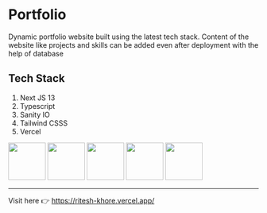 # Portfolio

Dynamic portfolio website built using the latest tech stack. Content of the website like projects and skills can be added even after deployment with the help of database

## Tech Stack
1. Next JS 13
2. Typescript
3. Sanity IO
4. Tailwind CSSS
5. Vercel

<img height="75x" src="https://github.com/ritesh-15/my-portfollio/assets/82861420/8920f772-0206-4fd6-9003-b2d19a34ce54"/>

<img height="75px" src="https://github.com/ritesh-15/my-portfollio/assets/82861420/cfbd0a2e-a129-42a3-a179-ba4d4ec1751d"/>

<img height="75px" src="https://github.com/ritesh-15/my-portfollio/assets/82861420/7a320ac1-6ae9-4c9e-9ca4-f0a5f174cc0e"/>

<img height="75px" src="https://github.com/ritesh-15/my-portfollio/assets/82861420/58b0cf35-8bb1-4da7-9e12-cf6ae1955958"/>

<img height="75px" src="https://github.com/ritesh-15/my-portfollio/assets/82861420/360df64e-5f19-4e9f-b463-c10dc906c8c5"/>

---

Visit here 👉
https://ritesh-khore.vercel.app/



